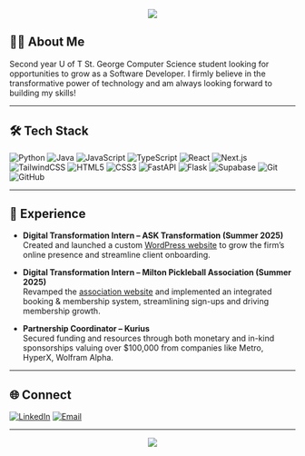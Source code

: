 <!-- Banner -->
<p align="center">
  <img src="https://capsule-render.vercel.app/api?type=waving&color=ff1a1a&height=220&section=header&text=Hi%20I'm%20Pranay!%20👋&fontSize=40&fontColor=ffffff" />
</p>

## 👨‍💻 About Me
Second year U of T St. George Computer Science student looking for opportunities to grow as a Software Developer. I firmly believe in the transformative power of technology and am always looking forward to building my skills!

---

## 🛠️ Tech Stack
![Python](https://img.shields.io/badge/-Python-3776AB?style=flat&logo=python&logoColor=white)
![Java](https://img.shields.io/badge/-Java-007396?style=flat&logo=openjdk&logoColor=white)
![JavaScript](https://img.shields.io/badge/-JavaScript-F7DF1E?style=flat&logo=javascript&logoColor=black)
![TypeScript](https://img.shields.io/badge/-TypeScript-3178C6?style=flat&logo=typescript&logoColor=white)
![React](https://img.shields.io/badge/-React-61DAFB?style=flat&logo=react&logoColor=black)
![Next.js](https://img.shields.io/badge/-Next.js-000000?style=flat&logo=nextdotjs&logoColor=white)
![TailwindCSS](https://img.shields.io/badge/-TailwindCSS-38B2AC?style=flat&logo=tailwind-css&logoColor=white)
![HTML5](https://img.shields.io/badge/-HTML5-E34F26?style=flat&logo=html5&logoColor=white)
![CSS3](https://img.shields.io/badge/-CSS3-1572B6?style=flat&logo=css3&logoColor=white)
![FastAPI](https://img.shields.io/badge/-FastAPI-009688?style=flat&logo=fastapi&logoColor=white)
![Flask](https://img.shields.io/badge/-Flask-000000?style=flat&logo=flask&logoColor=white)
![Supabase](https://img.shields.io/badge/-Supabase-3ECF8E?style=flat&logo=supabase&logoColor=white)
![Git](https://img.shields.io/badge/-Git-F05032?style=flat&logo=git&logoColor=white)
![GitHub](https://img.shields.io/badge/-GitHub-181717?style=flat&logo=github&logoColor=white)

---

## 💼 Experience
- **Digital Transformation Intern – ASK Transformation (Summer 2025)**  
  Created and launched a custom [WordPress website]() to grow the firm’s online presence and streamline client onboarding.

- **Digital Transformation Intern – Milton Pickleball Association (Summer 2025)**  
  Revamped the [association website]() and implemented an integrated booking & membership system, streamlining sign-ups and driving membership growth.

- **Partnership Coordinator – Kurius**  
  Secured funding and resources through both monetary and in-kind sponsorships valuing over $100,000 from companies like Metro, HyperX, Wolfram Alpha.
  
---

## 🌐 Connect
[![LinkedIn](https://img.shields.io/badge/-LinkedIn-blue?style=flat&logo=linkedin)](https://www.linkedin.com/in/pranay-chopra)
[![Email](https://img.shields.io/badge/-Email-D14836?style=flat&logo=gmail&logoColor=white)](mailto:ypranaychopra6@gmail.com)

---

<!-- Footer -->
<p align="center">
  <img src="https://capsule-render.vercel.app/api?type=waving&color=ff1a1a&height=100&section=footer" />
</p>
